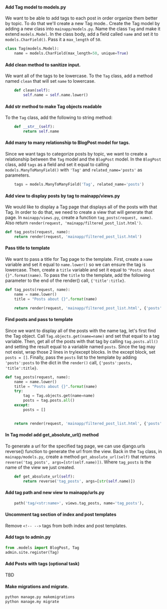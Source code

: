 

#### Add Tag model to models.py
We want to be able to add tags to each post in order organize them better by topic.  To do that we'll create a new Tag mode..  Create the Tag model by adding a new class into `mainapp/models.py`. Name the class `Tag` and make it extend `models.Model`. In the class body, add a field called `name` and set it to `models.CharField()`. Pass it a `max_length` of `50`.
```python
class Tag(models.Model):
    name = models.CharField(max_length=50, unique=True)
```

#### Add clean method to sanitize input.
We want all of the tags to be lowercase. To the `Tag` class, add a method named `clean` that will set `name` to lowercase.
```python
    def clean(self):
        self.name = self.name.lower()
```

#### Add __str__ method to make Tag objects readable
To the `Tag` class, add the following to string method:
```python
    def __str__(self):
        return self.name
```

#### Add many to many relationship to BlogPost model for tags.
Since we want tags to categorize posts by topic, we want to create a relationship between the `Tag` model and the `BlogPost` model.  In the `BlogPost` class, add `tags` as a field and set it equal to calling `models.ManyToManyField()` with `'Tag'` and `related_name='posts'` as parameters.
```python
    tags = models.ManyToManyField('Tag', related_name='posts')
```

#### Add view to display posts by tag to mainapp/views.py
We would like to display a Tag page that displays all of the posts with that Tag.  In order to do that, we need to create a view that will generate that page.  In `mainapp/views.py`, create a function `tag_posts(request, name)`.  Also return `render(request, 'mainapp/filtered_post_list.html')`.


```python
def tag_posts(request, name):
    return render(request, 'mainapp/filtered_post_list.html')
```

#### Pass title to template
We want to pass a title for Tag page to the template.  First, create a `name` variable and set it equal to `name.lower()` so we can ensure the tag is lowercase.  Then, create a `title` variable and set it equal to `"Posts about {}".format(name)`.
To pass the `title` to the template, add the following parameter to the end of the render() call, `{'title':title}`.

```python
def tag_posts(request, name):
    name = name.lower()
    title = "Posts about {}".format(name)

    return render(request, 'mainapp/filtered_post_list.html', {'posts':posts, 'title':title})
```

#### Find posts and pass to template
Since we want to display all of the posts with the name tag, let's first find the Tag object.  Call `Tag.objects.get(name=name)` and set that equal to a tag variable.  Then, get all of the posts with that tag by calling `tag.posts.all()` and setting the result equal to a variable named `posts`. Since the tag may not exist, wrap those 2 lines in try/except blocks.  In the except block, set `posts = []`.  Finally, pass the `posts` list to the template by adding `'posts':posts` to the dict in the `render()` call, `{'posts':posts, 'title':title}`.

```python
def tag_posts(request, name):
    name = name.lower()
    title = "Posts about {}".format(name)
    try:
        tag = Tag.objects.get(name=name)
        posts = tag.posts.all()
    except:
        posts = []
    

    return render(request, 'mainapp/filtered_post_list.html', {'posts':posts, 'title':title})
```

#### In Tag model add get_absolute_url() method 
To generate a url for the specified tag page, we can use django.urls reverse() function to generate the url from the view. Back in the `Tag` class, in `mainapp/models.py`, create a method `get_absolute_url(self)` that returns `reverse('tag_posts', args=[str(self.name)])`. Where `tag_posts` is the name of the view we just created. 
```python
    def get_absolute_url(self):
        return reverse('tag_posts', args=[str(self.name)])
```

#### Add tag path and new view to mainapp/urls.py

```python
    path('tag/<str:name>', views.tag_posts, name='tag_posts'),
```

#### Uncomment tag section of index and post templates

Remove `<!-- -->` tags from both index and post templates.

#### Add tags to admin.py

```python
from .models import BlogPost, Tag
admin.site.register(Tag)
```

#### Add Posts with tags (optional task)

TBD

#### Make migrations and migrate.

```bash
python manage.py makemigrations
python manage.my migrate
```
